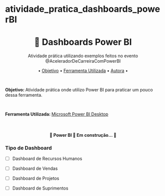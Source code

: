 # atividade_pratica_dashboards_powerBI


<h1 align="center">
    <a>🔗 Dashboards Power BI</a>
</h1>
<p align="center">Atividade prática utilizando exemplos feitos no evento @AceleradorDeCarreiraComPowerBI</p>


<p align="center"> •
  <a href="#objetivo">Objetivo</a> •
  <a href="#tecnologias">Ferramenta Utilizada</a> •
  <a href="#tecnologias">Autora</a> •
</p>

<br>

<b>Objetivo: </b> Atividade prática onde utilizo Power BI para praticar um pouco dessa ferramenta.

<br>

<b>Ferramenta Utilizada: </b> [Microsoft Power BI Desktop](https://www.microsoft.com/pt-BR/download/details.aspx?id=58494)

<br>

<!--
<b>Autora:
	
<img style="border-radius: 50%;" src="" width="100px;" alt=""/>
 <br />
 <sub><b>Nathalia Ohana 🚀</b></sub></a>
	

Feito com ❤️ por Nathalia Ohana 👋🏽
	
[![Linkedin Badge](https://img.shields.io/badge/-Nathalia-blue?style=flat-square&logo=Linkedin&logoColor=white&link=https://www.linkedin.com/in/nath%C3%A1lia-ohana-867524134/)](https://www.linkedin.com/in/nath%C3%A1lia-ohana-867524134/)	
[![Gmail Badge](https://img.shields.io/badge/-nathe557@gmail.com-c14438?style=flatsquare&logo=Gmail&logoColor=white&link=mailto:nathe557@gmail.com)](mailto:nathe557@gmail.com)	
</b>
-->

<h4 align="center"> 
	🚧  Power BI 🚀 Em construção...  🚧
</h4>

### Tipo de Dashboard

- [ ] Dashboard de Recursos Humanos
- [ ] Dashboard de Vendas
- [ ] Dashboard de Projetos
- [ ] Dashboard de Suprimentos




